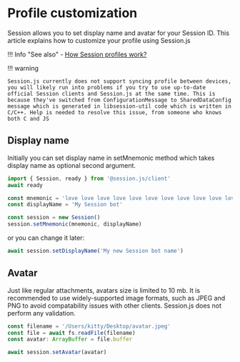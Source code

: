 # Profile customization

Session allows you to set display name and avatar for your Session ID. This article explains how to customize your profile using Session.js

!!! Info "See also"
    - [How Session profiles work?](./principles/users.md#how-session-profiles-work)

!!! warning

    Session.js currently does not support syncing profile between devices, you will likely run into problems if you try to use up-to-date official Session clients and Session.js at the same time. This is because they've switched from ConfigurationMessage to SharedDataConfig message which is generated in libsession-util code which is written in C/C++. Help is needed to resolve this issue, from someone who knows both C and JS

## Display name

Initially you can set display name in setMnemonic method which takes display name as optional second argument.

```ts
import { Session, ready } from '@session.js/client'
await ready

const mnemonic = 'love love love love love love love love love love love love love'
const displayName = 'My Session bot'

const session = new Session()
session.setMnemonic(mnemonic, displayName)
```

or you can change it later:

```ts
await session.setDisplayName('My new Session bot name')
```

## Avatar

Just like regular attachments, avatars size is limited to 10 mb. It is recommended to use widely-supported image formats, such as JPEG and PNG to avoid compatability issues with other clients. Session.js does not perform any validation.

```ts
const filename = '/Users/kitty/Desktop/avatar.jpeg'
const file = await fs.readFile(filename)
const avatar: ArrayBuffer = file.buffer

await session.setAvatar(avatar)
```